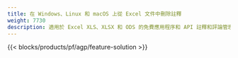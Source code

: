 ```yaml
---
title: 在 Windows、Linux 和 macOS 上從 Excel 文件中刪除註釋
weight: 7730
description: 適用於 Excel XLS、XLSX 和 ODS 的免費應用程序和 API 註釋和評論管理
---
```

{{< blocks/products/pf/agp/feature-solution >}} 

